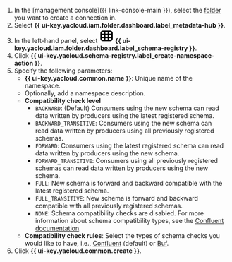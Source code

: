 1. In the [management console]({{ link-console-main }}), select the [folder](../../resource-manager/concepts/resources-hierarchy.md#folder) you want to create a connection in.
1. Select **{{ ui-key.yacloud.iam.folder.dashboard.label_metadata-hub }}**.
1. In the left-hand panel, select ![image](../../_assets/console-icons/layout-cells.svg) **{{ ui-key.yacloud.iam.folder.dashboard.label_schema-registry }}**.
1. Click **{{ ui-key.yacloud.schema-registry.label_create-namespace-action }}**.
1. Specify the following parameters:
    * **{{ ui-key.yacloud.common.name }}**: Unique name of the namespace.
    * Optionally, add a namespace description.
    * **Compatibility check level**
        * `BACKWARD`: (Default) Consumers using the new schema can read data written by producers using the latest registered schema.
        * `BACKWARD_TRANSITIVE`: Consumers using the new schema can read data written by producers using all previously registered schemas.
        * `FORWARD`: Consumers using the latest registered schema can read data written by producers using the new schema.
        * `FORWARD_TRANSITIVE`: Consumers using all previously registered schemas can read data written by producers using the new schema.
        * `FULL`: New schema is forward and backward compatible with the latest registered schema.
        * `FULL_TRANSITIVE`: New schema is forward and backward compatible with all previously registered schemas.
        * `NONE`: Schema compatibility checks are disabled.
          For more information about schema compatibility types, see the [Confluent documentation](https://docs.confluent.io/platform/current/schema-registry/fundamentals/schema-evolution.html#compatibility-types).
    * **Compatibility check rules**: Select the types of schema checks you would like to have, i.e., [Confluent](https://docs.confluent.io/platform/current/schema-registry/fundamentals/schema-evolution.html#compatibility-types) (default) or [Buf](https://buf-build-git-psachs-docs-and-search-bufbuild.vercel.app/docs/build/usage/).
1. Click **{{ ui-key.yacloud.common.create }}**.
